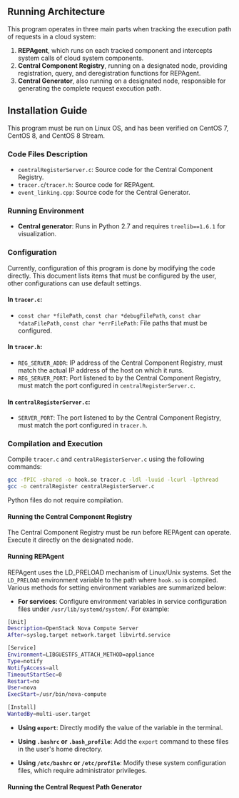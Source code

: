 
## Running Architecture



This program operates in three main parts when tracking the execution path of requests in a cloud system:
1. **REPAgent**, which runs on each tracked component and intercepts system calls of cloud system components.
2. **Central Component Registry**, running on a designated node, providing registration, query, and deregistration functions for REPAgent.
3. **Central Generator**, also running on a designated node, responsible for generating the complete request execution path.

## Installation Guide

This program must be run on Linux OS, and has been verified on CentOS 7, CentOS 8, and CentOS 8 Stream.

### Code Files Description

- `centralRegisterServer.c`: Source code for the Central Component Registry.
- `tracer.c`/`tracer.h`: Source code for REPAgent.
- `event_linking.cpp`: Source code for the Central Generator.

### Running Environment

- **Central generator**: Runs in Python 2.7 and requires `treelib==1.6.1` for visualization.

### Configuration

Currently, configuration of this program is done by modifying the code directly. This document lists items that must be configured by the user, other configurations can use default settings.

#### In `tracer.c`:
- `const char *filePath`, `const char *debugFilePath`, `const char *dataFilePath`, `const char *errFilePath`: File paths that must be configured.

#### In `tracer.h`:
- `REG_SERVER_ADDR`: IP address of the Central Component Registry, must match the actual IP address of the host on which it runs.
- `REG_SERVER_PORT`: Port listened to by the Central Component Registry, must match the port configured in `centralRegisterServer.c`.

#### In `centralRegisterServer.c`:
- `SERVER_PORT`: The port listened to by the Central Component Registry, must match the port configured in `tracer.h`.



### Compilation and Execution

Compile `tracer.c` and `centralRegisterServer.c` using the following commands:

```bash
gcc -fPIC -shared -o hook.so tracer.c -ldl -luuid -lcurl -lpthread
gcc -o centralRegister centralRegisterServer.c
```

Python files do not require compilation.

#### Running the Central Component Registry
The Central Component Registry must be run before REPAgent can operate. Execute it directly on the designated node.

#### Running REPAgent
REPAgent uses the LD_PRELOAD mechanism of Linux/Unix systems. Set the `LD_PRELOAD` environment variable to the path where `hook.so` is compiled. Various methods for setting environment variables are summarized below:

- **For services**: Configure environment variables in service configuration files under `/usr/lib/systemd/system/`. For example:

```bash
[Unit]
Description=OpenStack Nova Compute Server
After=syslog.target network.target libvirtd.service

[Service]
Environment=LIBGUESTFS_ATTACH_METHOD=appliance
Type=notify
NotifyAccess=all
TimeoutStartSec=0
Restart=no
User=nova
ExecStart=/usr/bin/nova-compute

[Install]
WantedBy=multi-user.target
```

- **Using `export`**: Directly modify the value of the variable in the terminal.

- **Using `.bashrc` or `.bash_profile`**: Add the `export` command to these files in the user's home directory.

- **Using `/etc/bashrc` or `/etc/profile`**: Modify these system configuration files, which require administrator privileges.

#### Running the Central Request Path Generator

